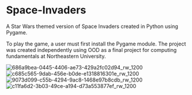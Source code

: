 # Space-Invaders
A Star Wars themed version of Space Invaders created in Python using Pygame.

To play the game, a user must first install the Pygame module. The project was
created independently using OOD as a final project for computing fundamentals 
at Northeastern University.

![686a9bea-0445-4406-ae73-429a2fc02d94_rw_1200](https://github.com/mliam0608/Space-Invaders/assets/138416854/03edda2b-de38-445c-ae77-fa3cd7dfdc93)
![c685c565-9dab-456e-b0de-e1318816301e_rw_1200](https://github.com/mliam0608/Space-Invaders/assets/138416854/201f7c78-23b1-4cf1-a301-6499dd942542)
![9073d099-c55b-4294-9ac8-1468e97b8cdb_rw_1200](https://github.com/mliam0608/Space-Invaders/assets/138416854/0638500c-0437-4ddb-8f35-13419e5dd117)
![c11fa6d2-3b03-49ce-a194-d73a553877ef_rw_1200](https://github.com/mliam0608/Space-Invaders/assets/138416854/211e7d11-1450-4ae9-bfed-20838bc0693d)
